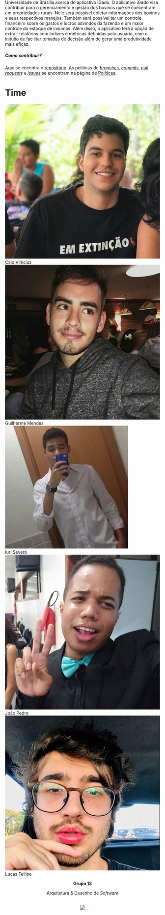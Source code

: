 
<div class="protype" style="margin-top:-128px">
  <div class="row">
    <div class="col-sm">
  
  ##### iGado

  Repositório destinado à disciplina de Arquitetura & Desenho de <i>Software</i> da Universidade de Brasília acerca do aplicativo iGado. O aplicativo iGado visa contribuir para o gerenciamento e gestão dos bovinos que se concentram em propriedades rurais. Nele será possível coletar informações dos bovinos e seus respectivos manejos. Também será possível ter um controle financeiro sobre os gastos e lucros advindos da fazenda e um maior controle do estoque de insumos. Além disso, o aplicativo terá a opção de extrair relatórios com índices e métricas definidas pelo usuário, com o inituito de facilitar tomadas de decisão além de gerar uma produtividade mais eficaz.
  
  ##### Como contribuir?

  Aqui se encontra o [repositório](https://github.com/UnBArqDsw/2020.1_G13_Projeto). As políticas de [<i>branches</i>](/docs/Policies/Branches.md), [<i>commits</i>](/docs/Policies/Commits.md), [<i>pull requests</i>](/docs/Policies/PullRequests.md) e [<i>issues</i>](/docs/Policies/Issues.md) se encontram na página de [Políticas](/docs/Policies/Policies.md).
    </div>
  
  </div>
<div>




<h1 class="display-1 sub-title2">Time</h1>

<div class="container">
  <div class="row">
    <div class="col-sm container-img">
    <img src="docs/Assets/Img/Product/Team/CaioVinicius.jpg" alt="Caio Vinicius" class="img-thumbnail image">
            <div class="middle">
              <div class="text">
                Caio Vinicius
              </div>
            </div>
    </div>
    <div class="col-sm container-img">
    <img src="docs/Assets/Img/Product/Team/GuilhermeMendes.jpg" alt="Guilherme Mendes" class="img-thumbnail image">  
          <div class="middle">
            <div class="text">
              Guilherme Mendes
            </div>
          </div>
    </div>
    <div class="col-sm container-img">
    <img src="docs/Assets/Img/Product/Team/IuriSevero.jpg" alt="Iuri Severo" class="img-thumbnail image">
        <div class="middle">
          <div class="text">
            Iuri Severo
          </div>
        </div>
    </div>
  </div>
  <div class="row">
    <div class="col-sm container-img">
    <img src="docs/Assets/Img/Product/Team/JoaoPedro.jpg" alt="João Pedro" class="img-thumbnail image">
        <div class="middle">
          <div class="text">
            João Pedro
          </div>
        </div>
    </div>    
    <div class="col-sm container-img">
    <img src="docs/Assets/Img/Product/Team/LucasFellipe.jpg" alt="Lucas Fellipe" class="img-thumbnail image">
        <div class="middle">
            <div class="text">
              Lucas Fellipe
            </div>
        </div>
    </div>
  <div class="col-sm">
    </div>
  </div>
</div>

<p align="center"><b>Grupo 13</b></p>
<p align="center">Arquitetura & Desenho de <i>Software</i> <br /><br />
<p align="center"><a href="https://fga.unb.br" target="_blank"><img width="230"src="https://4.bp.blogspot.com/-0aa6fAFnSnA/VzICtBQgciI/AAAAAAAARn4/SxVsQPFNeE0fxkCPVgMWbhd5qIEAYCMbwCLcB/s1600/unb-gama.png"></a></p>
</p>
